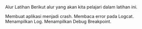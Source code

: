 Alur Latihan
Berikut alur yang akan kita pelajari dalam latihan ini. 

Membuat aplikasi menjadi crash.
Membaca error pada Logcat.
Menampilkan Log.
Menampilkan Debug Breakpoint.
